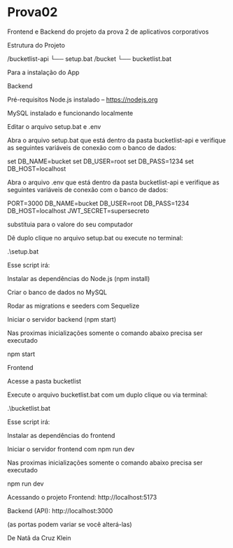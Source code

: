 # Prova02
Frontend e Backend do projeto da prova 2 de aplicativos corporativos

Estrutura do Projeto

/bucketlist-api
  └── setup.bat
/bucket
  └── bucketlist.bat

Para a instalação do App 


Backend




Pré-requisitos
Node.js instalado – https://nodejs.org

MySQL instalado e funcionando localmente

Editar o arquivo setup.bat e .env

Abra o arquivo setup.bat que está dentro da pasta bucketlist-api e verifique as seguintes variáveis de conexão com o banco de dados:

set DB_NAME=bucket
set DB_USER=root
set DB_PASS=1234
set DB_HOST=localhost

Abra o arquivo .env que está dentro da pasta bucketlist-api e verifique as seguintes variáveis de conexão com o banco de dados:

PORT=3000
DB_NAME=bucket
DB_USER=root
DB_PASS=1234
DB_HOST=localhost
JWT_SECRET=supersecreto

substituia para o valore do seu computador

Dê duplo clique no arquivo setup.bat ou execute no terminal:


.\setup.bat


Esse script irá:

Instalar as dependências do Node.js (npm install)

Criar o banco de dados no MySQL

Rodar as migrations e seeders com Sequelize

Iniciar o servidor backend (npm start)

Nas proximas inicializações somente o comando abaixo precisa ser executado


npm start


Frontend

Acesse a pasta bucketlist 

Execute o arquivo bucketlist.bat com um duplo clique ou via terminal:


.\bucketlist.bat


Esse script irá:

Instalar as dependências do frontend

Iniciar o servidor frontend com npm run dev

Nas proximas inicializações somente o comando abaixo precisa ser executado

npm run dev


Acessando o projeto
Frontend: http://localhost:5173

Backend (API): http://localhost:3000


(as portas podem variar se você alterá-las)





De Natã da Cruz Klein
